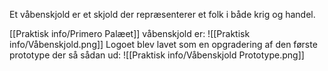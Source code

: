 Et våbenskjold er et skjold der repræsenterer et folk i både krig og handel.

[[Praktisk info/Primero Palæet]] våbenskjold er:
![[Praktisk info/Våbenskjold.png]]
Logoet blev lavet som en opgradering af den første prototype der så sådan ud:
![[Praktisk info/Våbenskjold Prototype.png]]

